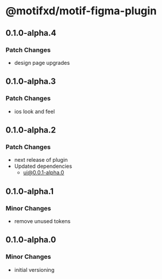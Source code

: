 # @motifxd/motif-figma-plugin

## 0.1.0-alpha.4

### Patch Changes

- design page upgrades

## 0.1.0-alpha.3

### Patch Changes

- ios look and feel

## 0.1.0-alpha.2

### Patch Changes

- next release of plugin
- Updated dependencies
  - ui@0.0.1-alpha.0

## 0.1.0-alpha.1

### Minor Changes

- remove unused tokens

## 0.1.0-alpha.0

### Minor Changes

- initial versioning
